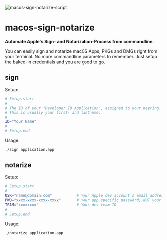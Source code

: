 

![macos-sign-notarize-script](https://marketmix.com/git-assets/macos-sign-notarize/macos-sign-notarize-script.jpg)

# macos-sign-notarize

**Automate Apple's Sign- and Notarization-Process from commandline.** 

You can easily sign and notarize macOS Apps, PKGs and DMGs right from your terminal. No more commandline parameters to remember. Just setup the baked-in credentials and you are good to go. 

## sign

Setup:

```bash
# Setup.start
#
# The ID of your "Developer ID Application", assigned to your Keyring.
# This is usually your first- and lastname:
#
ID="Your Name"  
#
# Setup.end
```

Usage:

```bash
./sign application.app
```

## notarize

Setup:

```bash
# Setup.start
#
USR="name@domain.com"           # Your Apple dev account's email address
PWD="xxxx-xxxx-xxxx-xxxx"       # Your app specific password, NOT your login password
TEAM="xxxxxxxx"                 # Your dev team ID
#
# Setup.end
```

Usage:

```bash
./notarize application.app
```

